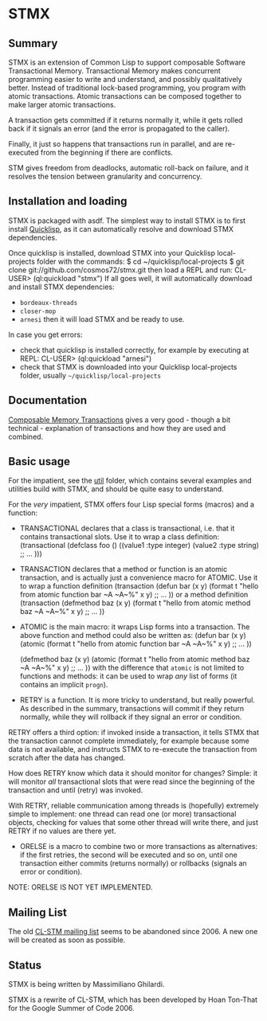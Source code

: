 STMX
======

Summary
-------

STMX is an extension of Common Lisp to support composable Software
Transactional Memory. Transactional Memory makes concurrent programming
easier to write and understand, and possibly qualitatively better.
Instead of traditional lock-based programming, you program with atomic
transactions. Atomic transactions can be composed together to make larger
atomic transactions.

A transaction gets committed if it returns normally it, while it gets
rolled back if it signals an error (and the error is propagated to the caller).

Finally, it just so happens that transactions run in parallel,
and are re-executed from the beginning if there are conflicts.

STM gives freedom from deadlocks, automatic roll-back on failure,
and it resolves the tension between granularity and concurrency.


Installation and loading
------------------------

STMX is packaged with asdf. The simplest way to install STMX is to
first install [Quicklisp](http://www.quicklisp.org), as it can automatically
resolve and download STMX dependencies.

Once quicklisp is installed, download STMX into your Quicklisp
local-projects folder with the commands:
    $ cd ~/quicklisp/local-projects
    $ git clone git://github.com/cosmos72/stmx.git
then load a REPL and run:
     CL-USER> (ql:quickload "stmx")
If all goes well, it will automatically download and install STMX dependencies:
- `bordeaux-threads`
- `closer-mop`
- `arnesi`
then it will load STMX and be ready to use.

In case you get errors:
- check that quicklisp is installed correctly, for example by executing at REPL:
     CL-USER> (ql:quickload "arnesi")
- check that STMX is downloaded into your Quicklisp local-projects
folder, usually `~/quicklisp/local-projects`


Documentation
-------------

[Composable Memory Transactions](http://research.microsoft.com/~simonpj/papers/stm/stm.pdf)
gives a very good - though a bit technical - explanation of transactions and how they are used and combined.

Basic usage
-----------

For the impatient, see the [util](util) folder, which contains several
examples and utilities build with STMX, and should be quite easy to
understand.

For the *very* impatient, STMX offers four Lisp special forms (macros)
and a function:

- TRANSACTIONAL declares that a class is transactional, i.e. that it
contains transactional slots. Use it to wrap a class definition:
    (transactional
      (defclass foo ()
        ((value1 :type integer)
         (value2 :type string)
         ;; ...
        )))

- TRANSACTION declares that a method or function is an atomic
transaction, and is actually just a convenience macro for ATOMIC.
Use it to wrap a function definition
    (transaction
      (defun bar (x y)
        (format t "hello from atomic function bar ~A ~A~%" x y)
        ;; ...
      ))
or a method definition
    (transaction
      (defmethod baz (x y)
        (format t "hello from atomic method baz ~A ~A~%" x y)
        ;; ...
      ))

- ATOMIC is the main macro: it wraps Lisp forms into a transaction.
The above function and method could also be written as:
    (defun bar (x y)
      (atomic
        (format t "hello from atomic function bar ~A ~A~%" x y)
        ;; ...
      ))
      
    (defmethod baz (x y)
      (atomic
        (format t "hello from atomic method baz ~A ~A~%" x y)
        ;; ...
      ))
with the difference that `atomic` is not limited to functions and
methods: it can be used to wrap *any* list of forms (it contains an
implicit `progn`).

- RETRY is a function. It is more tricky to understand, but really powerful.
As described in the summary, transactions will commit if they return normally,
while they will rollback if they signal an error or condition.

RETRY offers a third option: if invoked inside a transaction, it tells
STMX that the transaction cannot complete immediately, for example
because some data is not available, and instructs STMX to re-execute
the transaction from scratch after the data has changed.

How does RETRY know which data it should monitor for changes?
Simple: it will monitor *all* transactional slots that were read since the
beginning of the transaction and until (retry) was invoked.

With RETRY, reliable communication among threads is (hopefully) extremely
simple to implement: one thread can read one (or more) transactional 
objects, checking for values that some other thread will write there, and
just RETRY if no values are there yet.

- ORELSE is a macro to combine two or more transactions as alternatives:
if the first retries, the second will be executed and so on, until one
transaction either commits (returns normally) or rollbacks (signals an error
or condition).

NOTE: ORELSE IS NOT YET IMPLEMENTED.

Mailing List
------------

The old [CL-STM mailing list](http://common-lisp.net/cgi-bin/mailman/listinfo/cl-stm-devel)
seems to be abandoned since 2006. A new one will be created as soon as possible.

Status
------

STMX is being written by Massimiliano Ghilardi.

STMX is a rewrite of CL-STM, which has been developed by Hoan Ton-That
for the Google Summer of Code 2006.
